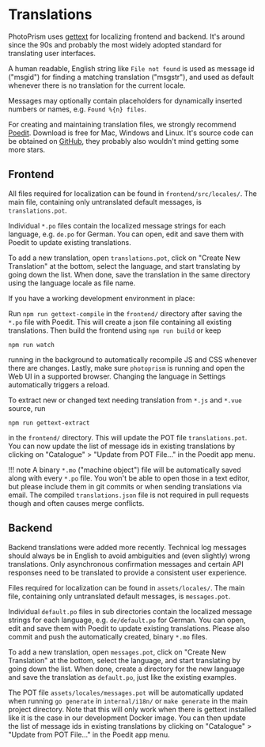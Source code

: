 # Translations

PhotoPrism uses [gettext](https://en.wikipedia.org/wiki/Gettext) for localizing frontend and backend.
It's around since the 90s and probably the most widely adopted standard for translating user interfaces.
 
A human readable, English string like `File not found` is used as message id ("msgid") for 
finding a matching translation ("msgstr"), and used as default whenever there is no translation for 
the current locale.

Messages may optionally contain placeholders for dynamically inserted numbers or names,
e.g. `Found %{n} files`.

For creating and maintaining translation files, we strongly recommend [Poedit](https://poedit.net/download).
Download is free for Mac, Windows and Linux. It's source code can be obtained on [GitHub](https://github.com/vslavik/poedit),
they probably also wouldn't mind getting some more stars.

## Frontend ##

All files required for localization can be found in `frontend/src/locales/`. The main file, containing only untranslated
default messages, is `translations.pot`.

Individual `*.po` files contain the localized message strings for each language, e.g. `de.po` for German.
You can open, edit and save them with Poedit to update existing translations. 

To add a new translation, open `translations.pot`, click on "Create New Translation" at the bottom, select
the language, and start translating by going down the list. 
When done, save the translation in the same directory using the language locale as file name.

If you have a working development environment in place:

Run `npm run gettext-compile` in the `frontend/` directory after saving the `*.po` file with Poedit.
This will create a json file containing all existing translations. Then build the frontend using
`npm run build` or keep 

```
npm run watch
```

running in the background to automatically recompile JS and CSS whenever there
are changes. Lastly, make sure `photoprism` is running and open the Web UI in a supported browser. Changing the
language in Settings automatically triggers a reload.

To extract new or changed text needing translation from `*.js` and `*.vue` source, run 
```
npm run gettext-extract
```
in the `frontend/` directory. This will update the POT file `translations.pot`. You can now update the 
list of message ids in existing translations by clicking on "Catalogue" > "Update from POT File..." 
in the Poedit app menu.

!!! note
    A binary `*.mo` ("machine object") file will be automatically saved along with every `*.po` file. 
    You won't be able to open those in a text editor, but please include them in git commits or when sending
    translations via email. The compiled `translations.json` file is not required in pull requests though 
    and often causes merge conflicts.
    
## Backend ##

Backend translations were added more recently. Technical log messages should always be in English to 
avoid ambiguities and (even slightly) wrong translations. Only asynchronous confirmation messages and 
certain API responses need to be translated to provide a consistent user experience.

Files required for localization can be found in `assets/locales/`. The main file, containing only untranslated
default messages, is `messages.pot`.

Individual `default.po` files in sub directories contain the localized message strings for each language, e.g. 
`de/default.po` for German. You can open, edit and save them with Poedit to update existing translations. Please
also commit and push the automatically created, binary `*.mo` files.

To add a new translation, open `messages.pot`, click on "Create New Translation" at the bottom, select
the language, and start translating by going down the list. 
When done, create a directory for the new language and save the translation as `default.po`,
just like the existing examples.

The POT file `assets/locales/messages.pot` will be automatically updated when 
running `go generate` in `internal/i18n/` or `make generate` in the main project directory.
Note that this will only work when there is gettext installed like it is the case
in our development Docker image.
You can then update the list of message ids in existing translations by clicking on 
"Catalogue" > "Update from POT File..." in the Poedit app menu.
